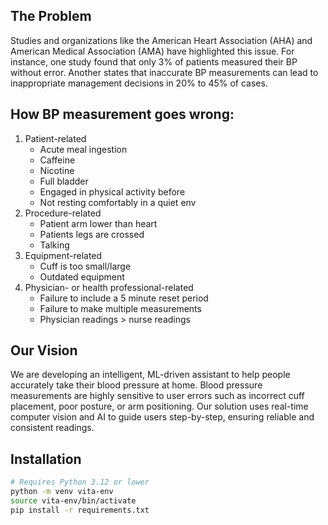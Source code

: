 
## The Problem
Studies and organizations like the American Heart Association (AHA) and American Medical Association (AMA) have highlighted this issue. For instance, one study found that only 3% of patients measured their BP without error. Another states that inaccurate BP measurements can lead to inappropriate management decisions in 20% to 45% of cases. 

## How BP measurement goes wrong:
1. Patient-related
    * Acute meal ingestion
    * Caffeine
    * Nicotine
    * Full bladder
    * Engaged in physical activity before
    * Not resting comfortably in a quiet env
2. Procedure-related
    * Patient arm lower than heart
    * Patients legs are crossed
    * Talking 
3. Equipment-related
    * Cuff is too small/large
    * Outdated equipment
4. Physician- or health professional-related
    * Failure to include a 5 minute reset period
    * Failure to make multiple measurements
    * Physician readings > nurse readings


## Our Vision
We are developing an intelligent, ML-driven assistant to help people accurately take their blood pressure at home. Blood pressure measurements are highly sensitive to user errors such as incorrect cuff placement, poor posture, or arm positioning. Our solution uses real-time computer vision and AI to guide users step-by-step, ensuring reliable and consistent readings.


## Installation
```bash
# Requires Python 3.12 or lower
python -m venv vita-env
source vita-env/bin/activate
pip install -r requirements.txt
